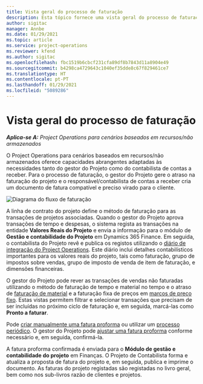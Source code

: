```yaml
---
title: Vista geral do processo de faturação
description: Esta tópico fornece uma vista geral do processo de faturação no Project Operations para cenários baseados em recursos/não armazenados.
author: sigitac
manager: Annbe
ms.date: 01/29/2021
ms.topic: article
ms.service: project-operations
ms.reviewer: kfend
ms.author: sigitac
ms.openlocfilehash: fbc1519b6cbcf231cfa89df8b7843d11a8904e49
ms.sourcegitcommit: b4298ca4729643c1040ef35dde8c67f829461ce7
ms.translationtype: HT
ms.contentlocale: pt-PT
ms.lasthandoff: 01/29/2021
ms.locfileid: "5089286"
---
```

# <a name="invoicing-process-overview"></a>Vista geral do processo de faturação

_**Aplica-se A:** Project Operations para cenários baseados em recursos/não armazenados_

O Project Operations para cenários baseados em recursos/não armazenados oferece capacidades abrangentes adaptadas às necessidades tanto do gestor do Projeto como do contabilista de contas a receber. Para o processo de faturação, o gestor do Projeto gere o atraso na faturação do projeto e o responsável/contabilista de contas a receber cria um documento de fatura compatível e preciso virado para o cliente.

![Diagrama do fluxo de faturação](./media/invoicing-flow.png)

A linha de contrato do projeto define o método de faturação para as transações de projetos associadas. Quando o gestor do Projeto aprova transações de tempo e despesas, o sistema regista as transações na entidade **Valores Reais do Projeto** e envia a informação para o módulo de **Gestão e contabilidade do Projeto** em Dynamics 365 Finance. Em seguida, o contabilista do Projeto revê e publica os registos utilizando o [diário de integração do Project Operations](../project-accounting/project-operations-integration-journal.md). Este diário inclui detalhes contabilísticos importantes para os valores reais do projeto, tais como faturação, grupo de impostos sobre vendas, grupo de imposto de venda de item de faturação, e dimensões financeiras.

O gestor do Projeto pode rever as transações de vendas não faturadas utilizando o método de faturação de tempo e material no tempo e o atraso de [faturação de material](../proforma-invoicing/manage-billing-backlog.md#time-and-material-billing-backlog) e a faturação fixa de preços em [marcos de preço fixo](../proforma-invoicing/manage-billing-backlog.md#fixed-price-milestones). Estas vistas permitem filtrar e selecionar transações que precisam de ser incluídas no próximo ciclo de faturação e, em seguida, marcá-las como **Pronto a faturar**.

Pode [criar manualmente uma fatura proforma](../proforma-invoicing/create-manual-proforma-invoice.md) ou utilizar um [processo periódico](../proforma-invoicing/configure-automated-invoice-creation.md). O gestor do Projeto pode [ajustar uma fatura proforma](../proforma-invoicing/manage-proforma-invoice.md) conforme necessário e, em seguida, confirmá-la.

A fatura proforma confirmada é enviada para o **Módulo de gestão e contabilidade do projeto** em Finanças. O Projeto de Contabilista forma e atualiza a proposta de fatura do projeto e, em seguida, publica e imprime o documento. As faturas do projeto registadas são registadas no livro geral, bem como nos sub-livros razão de clientes e projetos.

